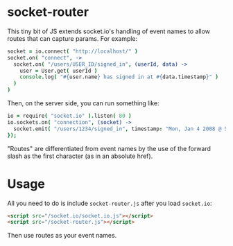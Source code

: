 socket-router
=============

This tiny bit of JS extends socket.io's handling of event names to allow routes that can capture params. For example:

```coffee
socket = io.connect( "http://localhost/" )
socket.on( "connect", ->
  socket.on( "/users/USER_ID/signed_in", (userId, data) ->
    user = User.get( userId )
    console.log( "#{user.name} has signed in at #{data.timestamp}" )
  )
)
```

Then, on the server side, you can run something like:

```coffee
io = require( "socket.io" ).listen( 80 )
io.sockets.on( "connection", (socket) ->
  socket.emit( "/users/1234/signed_in", timestamp: "Mon, Jan 4 2008 @ 5:20pm" )
});
```

"Routes" are differentiated from event names by the use of the forward slash as the first character (as in an absolute href).

Usage
=====

All you need to do is include `socket-router.js` after you load `socket.io`:

```html
<script src="/socket.io/socket.io.js"></script>
<script src="/socket-router.js"></script>
```

Then use routes as your event names.
